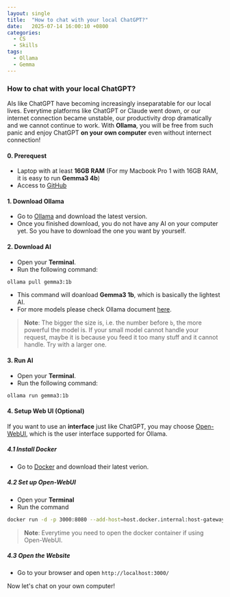 ```yaml
---
layout: single
title:  "How to chat with your local ChatGPT?"
date:   2025-07-14 16:00:10 +0800
categories:
  - CS
  - Skills
tags:
  - Ollama
  - Gemma
---
```


### How to chat with your local ChatGPT?

AIs like ChatGPT have becoming increasingly inseparatable for our local lives. Everytime platforms like ChatGPT or Claude went down, or our internet connection became unstable, our productivity drop dramatically and we cannot continue to work. With **Ollama**, you will be free from such panic and enjoy ChatGPT **on your own computer** even without internect connection!

#### 0. Prerequest

- Laptop with at least **16GB RAM** (For my Macbook Pro 1 with 16GB RAM, it is easy to run **Gemma3 4b**)
- Access to [GitHub](https://github.com/)

#### 1. Download Ollama

- Go to [Ollama](https://ollama.com/) and download the latest version.
- Once you finished download, you do not have any AI on your computer yet. So you have to download the one you want by yourself.

#### 2. Download AI

- Open your **Terminal**.
- Run the following command:
```bash
ollama pull gemma3:1b
```
- This command will doanload **Gemma3 1b**, which is basically the lightest AI.
- For more models please check Ollama document [here](https://github.com/ollama/ollama#quickstart).
> **Note**: The bigger the size is, i.e. the number before `b`, the more powerful the model is. If your small model cannot handle your request, maybe it is because you feed it too many stuff and it cannot handle. Try with a larger one.

#### 3. Run AI

- Open your **Terminal**.
- Run the following command:
```bash
ollama run gemma3:1b
```

#### 4. Setup Web UI (Optional)

If you want to use an **interface** just like ChatGPT, you may choose [Open-WebUI](https://github.com/open-webui/open-webui), which is the user interface supported for Ollama.

##### 4.1 Install Docker
- Go to [Docker](https://www.docker.com/) and download their latest verion.

##### 4.2 Set up Open-WebUI

- Open your **Terminal**
- Run the command
```bash
docker run -d -p 3000:8080 --add-host=host.docker.internal:host-gateway -v open-webui:/app/backend/data --name open-webui --restart always ghcr.io/open-webui/open-webui:main
```
> **Note**: Everytime you need to open the docker container if using Open-WebUI.

##### 4.3 Open the Website

- Go to your browser and open `http://localhost:3000/`

Now let's chat on your own computer!